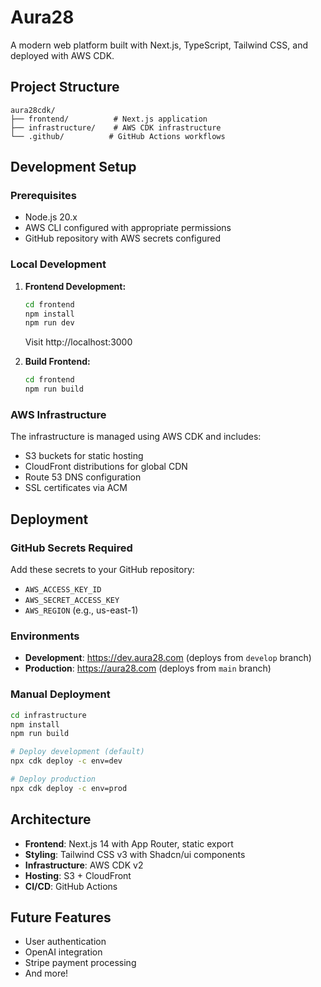 # Aura28

A modern web platform built with Next.js, TypeScript, Tailwind CSS, and deployed with AWS CDK.

## Project Structure

```
aura28cdk/
├── frontend/          # Next.js application
├── infrastructure/    # AWS CDK infrastructure
└── .github/          # GitHub Actions workflows
```

## Development Setup

### Prerequisites

- Node.js 20.x
- AWS CLI configured with appropriate permissions
- GitHub repository with AWS secrets configured

### Local Development

1. **Frontend Development:**

   ```bash
   cd frontend
   npm install
   npm run dev
   ```

   Visit http://localhost:3000

2. **Build Frontend:**
   ```bash
   cd frontend
   npm run build
   ```

### AWS Infrastructure

The infrastructure is managed using AWS CDK and includes:

- S3 buckets for static hosting
- CloudFront distributions for global CDN
- Route 53 DNS configuration
- SSL certificates via ACM

## Deployment

### GitHub Secrets Required

Add these secrets to your GitHub repository:

- `AWS_ACCESS_KEY_ID`
- `AWS_SECRET_ACCESS_KEY`
- `AWS_REGION` (e.g., us-east-1)

### Environments

- **Development**: https://dev.aura28.com (deploys from `develop` branch)
- **Production**: https://aura28.com (deploys from `main` branch)

### Manual Deployment

```bash
cd infrastructure
npm install
npm run build

# Deploy development (default)
npx cdk deploy -c env=dev

# Deploy production
npx cdk deploy -c env=prod
```

## Architecture

- **Frontend**: Next.js 14 with App Router, static export
- **Styling**: Tailwind CSS v3 with Shadcn/ui components
- **Infrastructure**: AWS CDK v2
- **Hosting**: S3 + CloudFront
- **CI/CD**: GitHub Actions

## Future Features

- User authentication
- OpenAI integration
- Stripe payment processing
- And more!
